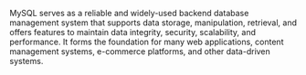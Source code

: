 MySQL serves as a reliable and widely-used backend database management system that supports data storage, manipulation, retrieval, and offers features to maintain data integrity, security, scalability, and performance. It forms the foundation for many web applications, content management systems, e-commerce platforms, and other data-driven systems.
